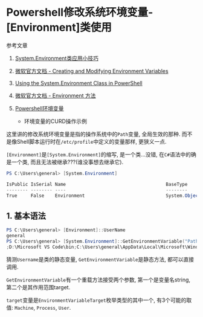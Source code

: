 # Powershell修改系统环境变量-[Environment]类使用

参考文章

1. [System.Environment类应用小技巧](http://blog.csdn.net/smeller/article/details/7059944)

2. [微软官方文档 - Creating and Modifying Environment Variables](https://technet.microsoft.com/en-us/library/ff730964.aspx)

3. [Using the System.Environment Class in PowerShell](http://www.brangle.com/wordpress/2009/08/using-the-system-environment-class-in-powershell/)

4. [微软官方文档 - Environment 方法](https://msdn.microsoft.com/zh-cn/library/system.environment_methods(v=vs.110).aspx)

5. [Powershell环境变量](https://www.pstips.net/powershell-environment-variables.html)
    - 环境变量的CURD操作示例


这里讲的修改系统环境变量是指的操作系统中的`Path`变量, 全局生效的那种. 而不是像Shell脚本运行时在`/etc/profile`中定义的变量那样, 更狭义一点.

`[Environment]`是`[System.Environment]`的缩写, 是一个类...没错, 在`C#`语法中的确是一个类, 而且无法被继承???(谁没事想去继承它). 

```ps1
PS C:\Users\general> [System.Environment]

IsPublic IsSerial Name                                     BaseType
-------- -------- ----                                     --------
True     False    Environment                              System.Object
```

## 1. 基本语法

```ps1
PS C:\Users\general> [Environment]::UserName
general
PS C:\Users\general> [System.Environment]::GetEnvironmentVariable("Path", "User")
;D:\Microsoft VS Code\bin;C:\Users\general\AppData\Local\Microsoft\WindowsApps
```

猜测`Username`是类的静态变量, `GetEnvironmentVariable`是静态方法, 都可以直接调用.

`GetEnvironmentVariable`有一个重载方法接受两个参数, 第一个是变量名string, 第二个是其作用范围target.

`target`变量是`EnvironmentVariableTarget`枚举类型的其中一个, 有3个可能的取值: `Machine`, `Process`, `User`.